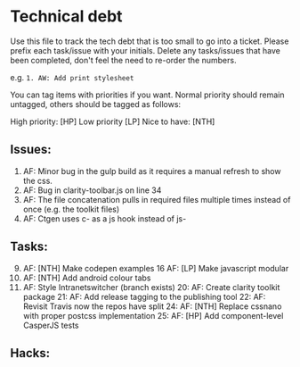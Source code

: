 # Technical debt
Use this file to track the tech debt that is too small to go into a ticket. Please prefix each task/issue with your initials. Delete any tasks/issues that have been completed, don't feel the need to re-order the numbers.

e.g.
`1. AW: Add print stylesheet`

You can tag items with priorities if you want. Normal priority should remain untagged, others should be tagged as follows:

High priority: [HP]
Low priority [LP]
Nice to have: [NTH]

## Issues:
1. AF: Minor bug in the gulp build as it requires a manual refresh to show the css.
2. AF: Bug in clarity-toolbar.js on line 34
3. AF: The file concatenation pulls in required files multiple times instead of once (e.g. the toolkit files)
4. AF: Ctgen uses c- as a js hook instead of js-

## Tasks:

9. AF: [NTH] Make codepen examples
16 AF: [LP] Make javascript modular
17. AF: [NTH] Add android colour tabs
18. AF: Style Intranetswitcher (branch exists)
20: AF: Create clarity toolkit package
21: AF: Add release tagging to the publishing tool
22: AF: Revisit Travis now the repos have split
24: AF: [NTH] Replace cssnano with proper postcss implementation
25: AF: [HP] Add component-level CasperJS tests

## Hacks:
